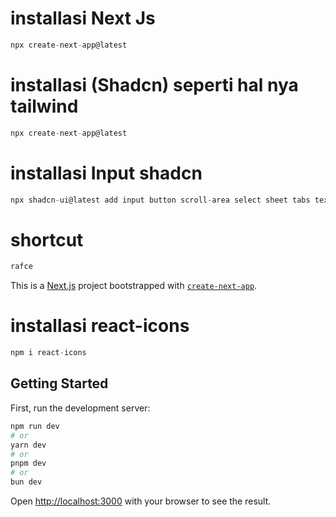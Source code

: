 # installasi Next Js
```javascript
npx create-next-app@latest
```
# installasi (Shadcn) seperti hal nya tailwind
```javascript
npx create-next-app@latest
```
# installasi Input shadcn
```javascript
npx shadcn-ui@latest add input button scroll-area select sheet tabs textarea tooltip

```
# shortcut
```javascript
rafce
```
This is a [Next.js](https://nextjs.org/) project bootstrapped with [`create-next-app`](https://github.com/vercel/next.js/tree/canary/packages/create-next-app).

# installasi react-icons
```javascript 
npm i react-icons
```


## Getting Started

First, run the development server:

```bash
npm run dev
# or
yarn dev
# or
pnpm dev
# or
bun dev
```

Open [http://localhost:3000](http://localhost:3000) with your browser to see the result.


